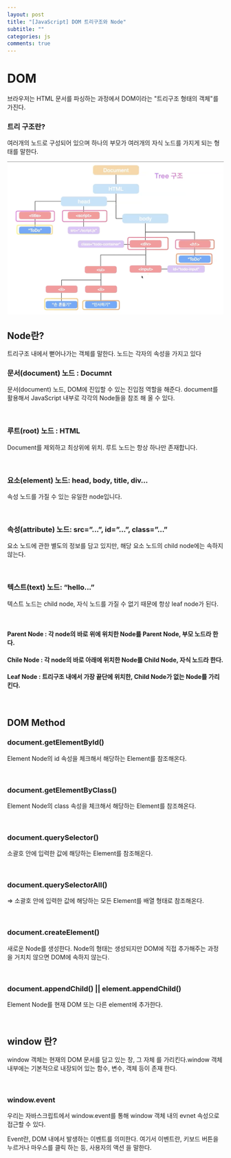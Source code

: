 ```yaml
---
layout: post
title: "[JavaScript] DOM 트리구조와 Node"
subtitle: ""
categories: js
comments: true
---
```


# DOM

브라우저는 HTML 문서를 파싱하는 과정에서 DOM이라는 "트리구조 형태의 객체"를 가진다.

### 트리 구조란?

여러개의 노드로 구성되어 있으며 하나의 부모가 여러개의 자식 노드를 가지게 되는 형태를 말한다.

<img src="./assets/img/js/dom-tree.png" width="600px">

<br>

## Node란?

트리구조 내에서 뻗어나가는 객체를 말한다. 노드는 각자의 속성을 가지고 있다

### 문서(document) 노드 : Documnt

문서(document) 노드, DOM에 진입할 수 있는 진입점 역할을 해준다.
document를 활용해서 JavaScript 내부로 각각의 Node들을 참조 해 올 수 있다.

<br>

### 루트(root) 노드 : HTML

Document를 제외하고 최상위에 위치.
루트 노드는 항상 하나만 존재합니다.

<br>

### 요소(element) 노드: head, body, title, div…

속성 노드를 가질 수 있는 유일한 node입니다.

<br>

### 속성(attribute) 노드: src=”…”, id=”…”, class=”…”

요소 노드에 관한 별도의 정보를 담고 있지만, 해당 요소 노드의 child node에는 속하지 않는다.

<br>

### 텍스트(text) 노드: “hello...”

텍스트 노드는 child node, 자식 노드를 가질 수 없기 때문에 항상 leaf node가 된다.

<br>

#### Parent Node : 각 node의 바로 위에 위치한 Node를 Parent Node, 부모 노드라 한다.

#### Chile Node : 각 node의 바로 아래에 위치한 Node를 Child Node, 자식 노드라 한다.

#### Leaf Node : 트리구조 내에서 가장 끝단에 위치한, Child Node가 없는 Node를 가리킨다.

<br>

## DOM Method

### document.getElementById()

Element Node의 id 속성을 체크해서 해당하는 Element를 참조해온다.

<br>

### document.getElementByClass()

Element Node의 class 속성을 체크해서 해당하는 Element를 참조해온다.

<br>

### document.querySelector()

소괄호 안에 입력한 값에 해당하는 Element를 참조해온다.

<br>

### document.querySelectorAll()

⇒ 소괄호 안에 입력한 값에 해당하는 모든 Element를 배열 형태로 참조해온다.

<br>

### document.createElement()

새로운 Node를 생성한다. Node의 형태는 생성되지만 DOM에 직접 추가해주는 과정을 거치치 않으면 DOM에 속하지 않는다.

<br>

### document.appendChild() || element.appendChild()

Element Node를 현재 DOM 또는 다른 element에 추가한다.

<br>

## window 란?

window 객체는 현재의 DOM 문서를 담고 있는 창, 그 자체 를 가리킨다.window 객체 내부에는 기본적으로 내장되어 있는 함수, 변수, 객체 등이 존재 한다.

<br>

### window.event

우리는 자바스크립트에서 window.event를 통해 window 객체 내의 evnet 속성으로 접근할 수 있다.

Event란, DOM 내에서 발생하는 이벤트를 의미한다. 여기서 이벤트란, 키보드 버튼을 누르거나 마우스를 클릭 하는 등, 사용자의 액션 을 말한다.
